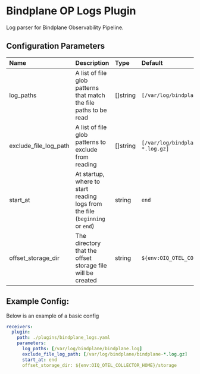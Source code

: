 # Bindplane OP Logs Plugin

Log parser for Bindplane Observability Pipeline.

## Configuration Parameters

| Name | Description | Type | Default | Required | Values |
|:-- |:-- |:-- |:-- |:-- |:-- |
| log_paths | A list of file glob patterns that match the file paths to be read | []string | `[/var/log/bindplane/bindplane.log]` | false |  |
| exclude_file_log_path | A list of file glob patterns to exclude from reading | []string | `[/var/log/bindplane/bindplane-*.log.gz]` | false |  |
| start_at | At startup, where to start reading logs from the file (`beginning` or `end`) | string | `end` | false | `beginning`, `end` |
| offset_storage_dir | The directory that the offset storage file will be created | string | `${env:OIQ_OTEL_COLLECTOR_HOME}/storage` | false |  |

## Example Config:

Below is an example of a basic config

```yaml
receivers:
  plugin:
    path: ./plugins/bindplane_logs.yaml
    parameters:
      log_paths: [/var/log/bindplane/bindplane.log]
      exclude_file_log_path: [/var/log/bindplane/bindplane-*.log.gz]
      start_at: end
      offset_storage_dir: ${env:OIQ_OTEL_COLLECTOR_HOME}/storage
```
